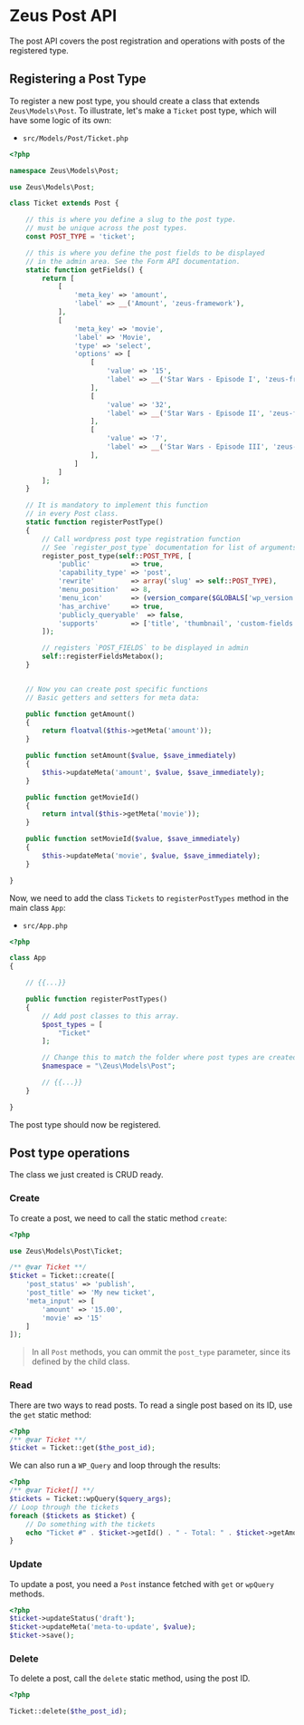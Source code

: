 
# Zeus Post API

The post API covers the post registration and operations with posts of the registered type.

## Registering a Post Type

To register a new post type, you should create a class that extends `Zeus\Models\Post`. To illustrate, let's make a `Ticket` post type, which will have some logic of its own:

 - `src/Models/Post/Ticket.php`

```php
<?php

namespace Zeus\Models\Post;

use Zeus\Models\Post;

class Ticket extends Post {

    // this is where you define a slug to the post type.
    // must be unique across the post types.
    const POST_TYPE = 'ticket';

    // this is where you define the post fields to be displayed
    // in the admin area. See the Form API documentation.
    static function getFields() {
        return [
            [
                'meta_key' => 'amount',
                'label' => __('Amount', 'zeus-framework'),
            ],
            [
                'meta_key' => 'movie',
                'label' => 'Movie',
                'type' => 'select',
                'options' => [
                    [
                        'value' => '15',
                        'label' => __('Star Wars - Episode I', 'zeus-framework')
                    ],
                    [
                        'value' => '32',
                        'label' => __('Star Wars - Episode II', 'zeus-framework')
                    ],
                    [
                        'value' => '7',
                        'label' => __('Star Wars - Episode III', 'zeus-framework')
                    ],
                ]
            ]
        ];
    }

    // It is mandatory to implement this function
    // in every Post class.
    static function registerPostType()
    {
        // Call wordpress post type registration function
        // See `register_post_type` documentation for list of arguments.
        register_post_type(self::POST_TYPE, [
            'public'          => true,
            'capability_type' => 'post',
            'rewrite'         => array('slug' => self::POST_TYPE),
            'menu_position'   => 8,
            'menu_icon'       => (version_compare($GLOBALS['wp_version'], '3.8', '>=')) ? 'dashicons-tickets-alt' : false,
            'has_archive'     => true,
            'publicly_queryable'  => false,
            'supports'        => ['title', 'thumbnail', 'custom-fields'],
        ]);

        // registers `POST_FIELDS` to be displayed in admin
        self::registerFieldsMetabox();
    }


    // Now you can create post specific functions
    // Basic getters and setters for meta data:

    public function getAmount()
    {
        return floatval($this->getMeta('amount'));
    }

    public function setAmount($value, $save_immediately)
    {
        $this->updateMeta('amount', $value, $save_immediately);
    }

    public function getMovieId()
    {
        return intval($this->getMeta('movie'));
    }

    public function setMovieId($value, $save_immediately)
    {
        $this->updateMeta('movie', $value, $save_immediately);
    }

}

```

Now, we need to add the class `Tickets` to `registerPostTypes` method in the main class `App`:

 - `src/App.php`

```php
<?php

class App
{

    // {{...}}

    public function registerPostTypes()
    {
        // Add post classes to this array.
        $post_types = [
            "Ticket"
        ];

        // Change this to match the folder where post types are created.
        $namespace = "\Zeus\Models\Post";

        // {{...}}
    }

}

```

The post type should now be registered.

## Post type operations

The class we just created is CRUD ready.

### Create

To create a post, we need to call the static method `create`:

```php
<?php

use Zeus\Models\Post\Ticket;

/** @var Ticket **/
$ticket = Ticket::create([
    'post_status' => 'publish',
    'post_title' => 'My new ticket',
    'meta_input' => [
        'amount' => '15.00',
        'movie' => '15'
    ]
]);

```

> In all `Post` methods, you can ommit the `post_type` parameter, since its defined by the child class.

### Read

There are two ways to read posts. To read a single post based on its ID, use the `get` static method:

```php
<?php
/** @var Ticket **/
$ticket = Ticket::get($the_post_id);
```

We can also run a `WP_Query` and loop through the results:

```php
<?php
/** @var Ticket[] **/
$tickets = Ticket::wpQuery($query_args);
// Loop through the tickets
foreach ($tickets as $ticket) {
    // Do something with the tickets
    echo "Ticket #" . $ticket->getId() . " - Total: " . $ticket->getAmount();
}
```

### Update

To update a post, you need a `Post` instance fetched with `get` or `wpQuery` methods.

```php
<?php
$ticket->updateStatus('draft');
$ticket->updateMeta('meta-to-update', $value);
$ticket->save();
```

### Delete

To delete a post, call the `delete` static method, using the post ID.

```php
<?php

Ticket::delete($the_post_id);
```

